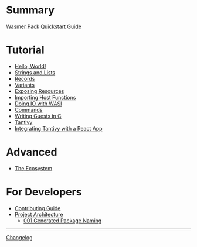 # Summary

[Wasmer Pack](README.md)
[Quickstart Guide](./quickstart.md)

# Tutorial

- [Hello, World!](tutorial/01-hello-world.md)
- [Strings and Lists](tutorial/02-strings-and-lists.md)
- [Records](tutorial/03-records.md)
- [Variants]()
- [Exposing Resources](tutorial/05-resources.md)
- [Importing Host Functions]()
- [Doing IO with WASI]()
- [Commands]()
- [Writing Guests in C]()
- [Tantivy]()
- [Integrating Tantivy with a React App]()

# Advanced

- [The Ecosystem](./explainers/ecosystem.md)

# For Developers

- [Contributing Guide](contributing.md)
- [Project Architecture](architecture/README.md)
  - [001 Generated Package Naming](architecture/001-generated-package-naming.md)

---

[Changelog](changelog.md)
